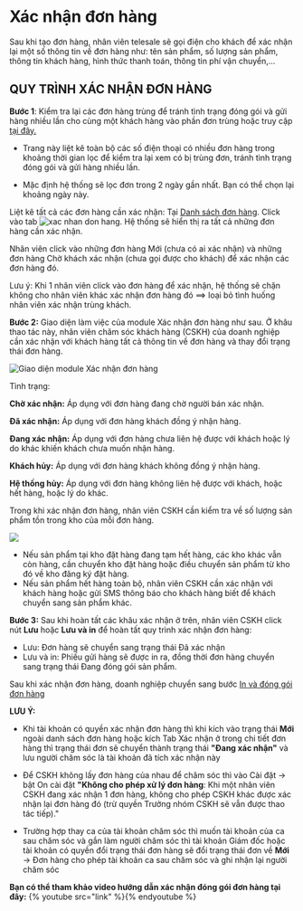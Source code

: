 # Xác nhận đơn hàng

Sau khi tạo đơn hàng, nhân viên telesale sẽ gọi điện cho khách để xác nhận lại một số thông tin về đơn hàng như: tên sản phẩm, số lượng sản phẩm, thông tin khách hàng, hình thức thanh toán, thông tin phí vận chuyển,...
## QUY TRÌNH XÁC NHẬN ĐƠN HÀNG
**Bước 1**: Kiểm tra lại các đơn hàng trùng để tránh tình trạng đóng gói và gửi hàng nhiều lần cho cùng một khách hàng vào phần đơn trùng hoặc truy cập [tại đây.](https://new.nhanh.vn/order/manage/checkduplicate)
- Trang này liệt kê toàn bộ các số điện thoại có nhiều đơn hàng trong khoảng thời gian lọc để kiểm tra lại xem có bị trùng đơn, tránh tình trạng đóng gói và gửi hàng nhiều lần.

- Mặc định hệ thống sẽ lọc đơn trong 2 ngày gần nhất. Bạn có thể chọn lại khoảng ngày này.

Liệt kê tất cả các đơn hàng cần xác nhận: Tại [Danh sách đơn hàng](https://new.nhanh.vn/order/manage/index). Click vào tab ![xac nhan don hang](https://raw.githubusercontent.com/nhanhapi/manual/master/docs/don-hang/img/xac-nhan-don-hang-1.png). Hệ thống sẽ hiển thị ra tất cả những đơn hàng cần xác nhận.

Nhân viên click vào những đơn hàng Mới (chưa có ai xác nhận) và những đơn hàng Chờ khách xác nhận (chưa gọi được cho khách) để xác nhận các đơn hàng đó.

Lưu ý: Khi 1 nhân viên click vào đơn hàng để xác nhận, hệ thống sẽ chặn không cho nhân viên khác xác nhận đơn hàng đó ==> loại bỏ tình huống nhân viên xác nhận trùng khách.

**Bước 2:** Giao diện làm việc của module Xác nhận đơn hàng như sau. Ở khâu thao tác này, nhân viên chăm sóc khách hàng (CSKH) của doanh nghiệp cần xác nhận với khách hàng tất cả thông tin về đơn hàng và thay đổi trạng thái đơn hàng.

![Giao diện module Xác nhận đơn hàng](https://raw.githubusercontent.com/nhanhapi/manual/master/docs/don-hang/img/xac-nhan-%20don-hang-2.png)

Tình trạng:

**Chờ xác nhận:** Áp dụng với đơn hàng đang chờ người bán xác nhận.

**Đã xác nhận:** Áp dụng với đơn hàng khách đồng ý nhận hàng.

**Đang xác nhận:** Áp dụng với đơn hàng chưa liên hệ được với khách hoặc lý do khác khiến khách chưa muốn nhận hàng.

**Khách hủy:** Áp dụng với đơn hàng khách không đồng ý nhận hàng.

**Hệ thống hủy:** Áp dụng với đơn hàng không liên hệ được với khách, hoặc hết hàng, hoặc lý do khác.

Trong khi xác nhận đơn hàng, nhân viên CSKH cần kiểm tra về số lượng sản phẩm tồn trong kho của mỗi đơn hàng. 

![](https://raw.githubusercontent.com/nhanhapi/manual/master/docs/don-hang/img/xac-nhan-don-hang-3.png)
- Nếu sản phẩm tại kho đặt hàng đang tạm hết hàng, các kho khác vẫn còn hàng, cần chuyển kho đặt hàng hoặc điều chuyển sản phẩm từ kho đó về kho đăng ký đặt hàng.
- Nếu sản phẩm hết hàng toàn bộ, nhân viên CSKH cần xác nhận với khách hàng hoặc gửi SMS thông báo cho khách hàng biết để khách chuyển sang sản phẩm khác.

**Bước 3:** Sau khi hoàn tất các khâu xác nhận ở trên, nhân viên CSKH click nút **Lưu** hoặc **Lưu và in** để hoàn tất quy trình xác nhận đơn hàng:
- Lưu: Đơn hàng sẽ chuyển sang trạng thái Đã xác nhận
- Lưu và in: Phiếu gửi hàng sẽ được in ra, đồng thời đơn hàng chuyển sang trạng thái Đang đóng gói sản phẩm.

Sau khi xác nhận đơn hàng, doanh nghiệp chuyển sang bước [In và đóng gói đơn hàng](https://manual.nhanh.vn/don-hang/quy-trinh-xu-ly-don-hang/in-va-dong-goi-don-hang)

**LƯU Ý:**
- Khi tài khoản có quyền xác nhận đơn hàng thì khi kích vào trạng thái **Mới** ngoài danh sách đơn hàng hoặc kích Tab Xác nhận ở trong chi tiết đơn hàng thì trạng thái đơn sẽ chuyển thành trạng thái **"Đang xác nhận"** và lưu người chăm sóc là tài khoản đã tích xác nhận này

- Để CSKH không lấy đơn hàng của nhau để chăm sóc thì vào Cài đặt -> bật On cài đặt **"Không cho phép xử lý đơn hàng**: Khi một nhân viên CSKH đang xác nhận 1 đơn hàng, không cho phép CSKH khác được xác nhận lại đơn hàng đó (trừ quyền Trưởng nhóm CSKH sẽ vẫn được thao tác tiếp)."

- Trường hợp thay ca của tài khoản chăm sóc thì muốn tài khoản của ca sau chăm sóc và gắn làm người chăm sóc thì tài khoản Giám đốc hoặc tài khoản có quyền đổi trạng thái đơn hàng sẽ đổi trạng thái đơn về **Mới** -> Đơn hàng cho phép tài khoản ca sau chăm sóc và ghi nhận lại người chăm sóc

**Bạn có thể tham khảo video hướng dẫn xác nhận đóng gói đơn hàng tại đây:**
{% youtube src="link" %}{% endyoutube %}
